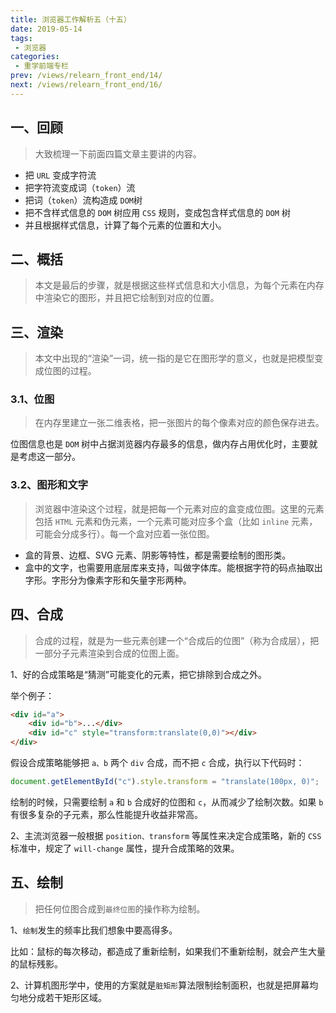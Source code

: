 ```yaml
---
title: 浏览器工作解析五（十五）
date: 2019-05-14
tags:
 - 浏览器
categories:
 - 重学前端专栏
prev: /views/relearn_front_end/14/
next: /views/relearn_front_end/16/
---
```


## 一、回顾

> 大致梳理一下前面四篇文章主要讲的内容。

- 把 `URL` 变成字符流
- 把字符流变成词（`token`）流
- 把词（`token`）流构造成 `DOM`树
- 把不含样式信息的 `DOM` 树应用 `CSS` 规则，变成包含样式信息的 `DOM` 树
- 并且根据样式信息，计算了每个元素的位置和大小。

## 二、概括

> 本文是最后的步骤，就是根据这些样式信息和大小信息，为每个元素在内存中渲染它的图形，并且把它绘制到对应的位置。

## 三、渲染

> 本文中出现的“渲染”一词，统一指的是它在图形学的意义，也就是把模型变成位图的过程。

### 3.1、位图

> 在内存里建立一张二维表格，把一张图片的每个像素对应的颜色保存进去。

位图信息也是 `DOM` 树中占据浏览器内存最多的信息，做内存占用优化时，主要就是考虑这一部分。

### 3.2、图形和文字

> 浏览器中渲染这个过程，就是把每一个元素对应的盒变成位图。这里的元素包括 `HTML` 元素和伪元素，一个元素可能对应多个盒（比如 `inline` 元素，可能会分成多行）。每一个盒对应着一张位图。

- 盒的背景、边框、SVG 元素、阴影等特性，都是需要绘制的图形类。
- 盒中的文字，也需要用底层库来支持，叫做字体库。能根据字符的码点抽取出字形。字形分为像素字形和矢量字形两种。

## 四、合成

> 合成的过程，就是为一些元素创建一个“合成后的位图”（称为合成层），把一部分子元素渲染到合成的位图上面。

1、好的合成策略是“猜测”可能变化的元素，把它排除到合成之外。

举个例子：

```html
<div id="a">
    <div id="b">...</div>
    <div id="c" style="transform:translate(0,0)"></div>
</div>
```

假设合成策略能够把 `a、b` 两个 `div` 合成，而不把 `c` 合成，执行以下代码时：

```js
document.getElementById("c").style.transform = "translate(100px, 0)";
```

绘制的时候，只需要绘制 `a` 和 `b` 合成好的位图和 `c`，从而减少了绘制次数。如果 `b` 有很多复杂的子元素，那么性能提升收益非常高。

2、主流浏览器一般根据 `position、transform` 等属性来决定合成策略，新的 `CSS` 标准中，规定了 `will-change` 属性，提升合成策略的效果。

## 五、绘制

> 把任何位图合成到`最终位图`的操作称为绘制。

1、`绘制`发生的频率比我们想象中要高得多。

比如：鼠标的每次移动，都造成了重新绘制，如果我们不重新绘制，就会产生大量的鼠标残影。

2、计算机图形学中，使用的方案就是`脏矩形`算法限制绘制面积，也就是把屏幕均匀地分成若干矩形区域。
